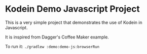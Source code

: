 Kodein Demo Javascript Project
==============================

This is a very simple project that demonstrates the use of Kodein in Javascript.

It is inspired from Dagger's Coffee Maker example.

To run it: `./gradlew :demo:demo-js:browserRun`
